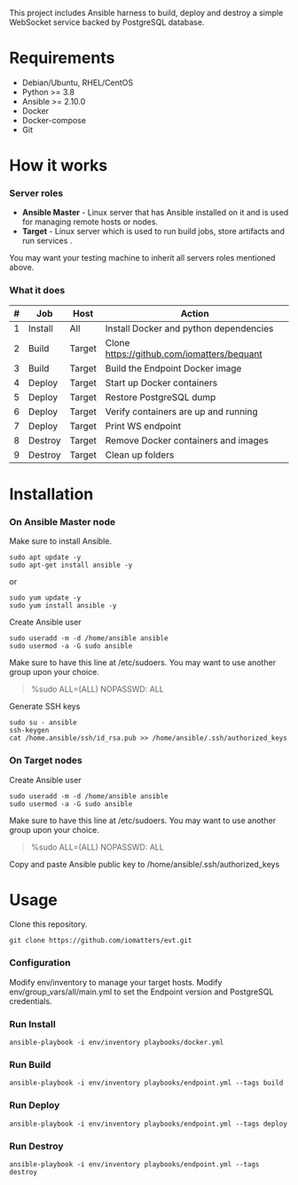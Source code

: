This project includes Ansible harness to build, deploy and destroy a simple WebSocket service backed by PostgreSQL database.

# Requirements

 - Debian/Ubuntu, RHEL/CentOS
 - Python >= 3.8
 - Ansible >= 2.10.0
 - Docker
 - Docker-compose
 - Git

# How it works

### Server roles

 - **Ansible Master** - Linux server that has Ansible installed on it and is used for managing remote hosts or nodes.
 - **Target** -  Linux server which is used to run build jobs, store artifacts and run services .

You may want your testing machine to inherit all servers roles mentioned above.

### What it does

| # | Job |Host |Action|
|--|--|--|--|
| 1 |Install |All| Install Docker and python dependencies|
| 2 |Build |Target| Clone https://github.com/iomatters/bequant|
| 3 |Build |Target| Build the Endpoint Docker image|
| 4 |Deploy |Target| Start up Docker containers|
| 5 |Deploy |Target| Restore PostgreSQL dump|
| 6 |Deploy |Target| Verify containers are up and running|
| 7 |Deploy |Target| Print WS endpoint|
| 8 |Destroy |Target| Remove Docker containers and images|
| 9 |Destroy |Target| Clean up folders|

# Installation

### On Ansible Master node

Make sure to install Ansible.

    sudo apt update -y
    sudo apt-get install ansible -y
or

    sudo yum update -y
    sudo yum install ansible -y

Create Ansible user

    sudo useradd -m -d /home/ansible ansible
    sudo usermod -a -G sudo ansible

Make sure to have this line at /etc/sudoers. You may want to use another group upon your choice.

> %sudo  ALL=(ALL) NOPASSWD: ALL

Generate SSH keys

    sudo su - ansible
    ssh-keygen
    cat /home.ansible/ssh/id_rsa.pub >> /home/ansible/.ssh/authorized_keys

### On Target nodes

Create Ansible user

    sudo useradd -m -d /home/ansible ansible
    sudo usermod -a -G sudo ansible

Make sure to have this line at /etc/sudoers. You may want to use another group upon your choice.

> %sudo  ALL=(ALL) NOPASSWD: ALL

Copy and paste Ansible public key to /home/ansible/.ssh/authorized_keys

# Usage

Clone this repository.

    git clone https://github.com/iomatters/evt.git

### Configuration

Modify env/inventory to manage your target hosts.
Modify env/group_vars/all/main.yml to set the Endpoint version and PostgreSQL credentials.

### Run Install

    ansible-playbook -i env/inventory playbooks/docker.yml
### Run Build

    ansible-playbook -i env/inventory playbooks/endpoint.yml --tags build
### Run Deploy

    ansible-playbook -i env/inventory playbooks/endpoint.yml --tags deploy
### Run Destroy

    ansible-playbook -i env/inventory playbooks/endpoint.yml --tags destroy
